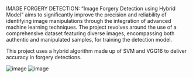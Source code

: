 IMAGE FORGERY DETECTION:
“Image Forgery Detection using Hybrid Model” aims to significantly improve the precision and reliability of identifying image manipulations through the integration of advanced machine learning techniques. The project revolves around the use of a comprehensive dataset featuring diverse images, encompassing both authentic and manipulated samples, for training the detection model.

This project uses a hybrid algorithm made up of SVM and VGG16 to deliver accuracy in forgery detections.

![image](https://github.com/user-attachments/assets/2cb2cc88-91bb-4eb3-bb50-f0cfaf893838) 
![image](https://github.com/user-attachments/assets/8ed84e8e-f830-468e-bb4c-7d417e9c470a)

